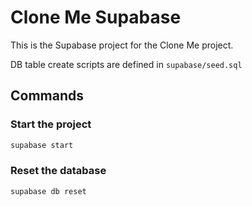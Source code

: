 # Clone Me Supabase

This is the Supabase project for the Clone Me project.

DB table create scripts are defined in `supabase/seed.sql`

## Commands

### Start the project

```bash
supabase start
```

### Reset the database

```bash
supabase db reset
```
